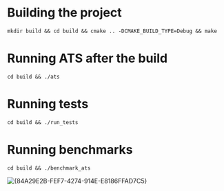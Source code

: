 # Building the project 
`mkdir build && cd build && cmake .. -DCMAKE_BUILD_TYPE=Debug && make`

# Running ATS after the build
`cd build && ./ats`

# Running tests
`cd build && ./run_tests`

# Running benchmarks
`cd build && ./benchmark_ats`

![{84A29E2B-FEF7-4274-914E-E8186FFAD7C5}](https://github.com/user-attachments/assets/789ab24e-49ae-4e82-9ba5-e47b31b0d770)
